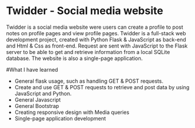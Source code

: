 # Twidder - Social media website 
Twidder is a social media website were users can create a profile to post notes on profile pages and view profile pages. Twidder is a full-stack web development project, created with Python Flask & JavaScript as back-end and Html & Css as front-end. Request are sent with JavaScript to the Flask server to be able to get and retrieve information from a local SQLite database. The website is also a single-page application.

#What I have learned
- General flask usage, such as handling GET & POST requests.
- Create and use GET & POST requests to retrieve and post data by using JavaScript and Python.
- General Javascript
- General Bootstrap
- Creating responsive design with Media queries
- Single-page application development
